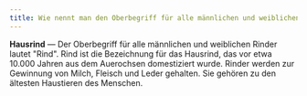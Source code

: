 ```yaml
---
title: Wie nennt man den Oberbegriff für alle männlichen und weiblichen Rinder?
---
```


**Hausrind** &mdash; Der Oberbegriff für alle männlichen und weiblichen Rinder lautet "Rind". Rind ist die Bezeichnung für das Hausrind, das vor etwa 10.000 Jahren aus dem Auerochsen domestiziert wurde. Rinder werden zur Gewinnung von Milch, Fleisch und Leder gehalten. Sie gehören zu den ältesten Haustieren des Menschen.
